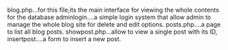 blog.php...for this file,its the main interface for viewing the whole contents for the database
adminlogin....a simple login system that allow admin to manage the whole blog site for delete and edit options.
posts.php....a page to list all blog posts.
showpost.php...allow to view a single post with its ID,
insertpost....a form to insert a new post.

